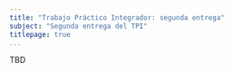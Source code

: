 ```yaml
---
title: "Trabajo Práctico Integrador: segunda entrega"
subject: "Segunda entrega del TPI"
titlepage: true
...
```


TBD